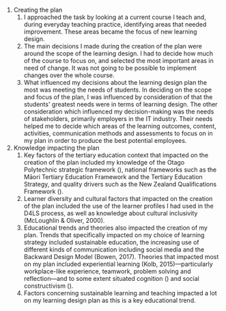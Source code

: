 1. Creating the plan
    1. I approached the task by looking at a current course I teach and, during everyday teaching practice, identifying areas that needed improvement. These areas became the focus of new learning design.
    2. The main decisions I made during the creation of the plan were around the scope of the learning design. I had to decide how much of the course to focus on, and selected the most important areas in need of change. It was not going to be possible to implement changes over the whole course.
    3. What influenced my decisions about the learning design plan the most was meeting the needs of students. In deciding on the scope and focus of the plan, I was influenced by consideration of that the students' greatest needs were in terms of learning design. The other consideration which influenced my decision-making was the needs of stakeholders, primarily employers in the IT industry. Their needs helped me to decide which areas of the learning outcomes, content, activities, communication methods and assessments to focus on in my plan in order to produce the best potential employees.
2. Knowledge impacting the plan
    1. Key factors of the tertiary education context that impacted on the creation of the plan included my knowledge of the Otago Polytechnic strategic framework (), national frameworks such as the Māori Tertiary Education Framework and the Tertiary Education Strategy, and quality drivers such as the New Zealand Qualifications Framework ().
    2. Learner diversity and cultural factors that impacted on the creation of the plan included the use of the learner profiles I had used in the D4LS process, as well as knowledge about cultural inclusivity (McLoughlin & Oliver, 2000).
    3. Educational trends and theories also impacted the creation of my plan. Trends that specifically impacted on my choice of learning strategy included sustainable education, the increasing use of different kinds of communication including social media and the Backward Design Model (Bowen, 2017). Theories that impacted most on my plan included experiential learning (Kolb, 2015)—particularly workplace-like experience, teamwork, problem solving and reflection—and to some extent situated cognition () and social constructivism ().
    4. Factors concerning sustainable learning and teaching impacted a lot on my learning design plan as this is a key educational trend.
